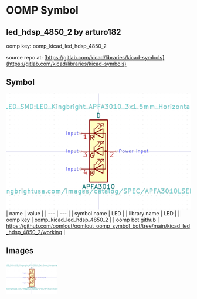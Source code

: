# OOMP Symbol  
## led_hdsp_4850_2  by arturo182  
  
oomp key: oomp_kicad_led_hdsp_4850_2  
  
source repo at: [https://gitlab.com/kicad/libraries/kicad-symbols](https://gitlab.com/kicad/libraries/kicad-symbols)  
## Symbol  
  
[![working.png](working_600.png)](working.png)  
| name | value | 
| --- | --- | 
| symbol name | LED | 
| library name | LED | 
| oomp key | oomp_kicad_led_hdsp_4850_2 | 
| oomp bot github | https://github.com/oomlout/oomlout_oomp_symbol_bot/tree/main/kicad_led_hdsp_4850_2/working | 
## Images  
  
[![working.png](working_140.png)](working.png)  
